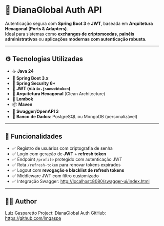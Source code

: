 # 🔐 DianaGlobal Auth API

Autenticação segura com **Spring Boot 3** e **JWT**, baseada em **Arquitetura Hexagonal (Ports & Adapters)**.  
Ideal para sistemas como **exchanges de criptomoedas**, **painéis administrativos** ou **aplicações modernas com autenticação robusta**.

---

## ⚙️ Tecnologias Utilizadas

- ☕ **Java 24**
- 🚀 **Spring Boot 3.x**
- 🔐 **Spring Security 6+**
- 🪪 **JWT (via `io.jsonwebtoken`)**
- 🧠 **Arquitetura Hexagonal** (Clean Architecture)
- 💉 **Lombok**
- 📦 **Maven**
- 🧪 **Swagger/OpenAPI 3**
- 💾 **Banco de Dados**: PostgreSQL ou MongoDB (personalizável)

---

## 🚀 Funcionalidades

- ✅ Registro de usuários com criptografia de senha
- ✅ Login com geração de **JWT + refresh token**
- ✅ Endpoint `/profile` protegido com autenticação JWT
- ✅ Rota `/refresh-token` para renovar tokens expirados
- ✅ Logout com **revogação e blacklist de refresh tokens**
- ✅ Middleware JWT com filtro customizado
- ✅ Integração Swagger: [http://localhost:8080/swagger-ui/index.html](http://localhost:8080/swagger-ui/index.html)

---

## 👨‍💼 Author

Luiz Gasparetto
Project: DianaGlobal Auth
GitHub: https://github.com/lmgaspa